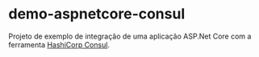 # demo-aspnetcore-consul

Projeto de exemplo de integração de uma aplicação ASP.Net Core com a ferramenta [HashiCorp Consul](https://www.consul.io/).
